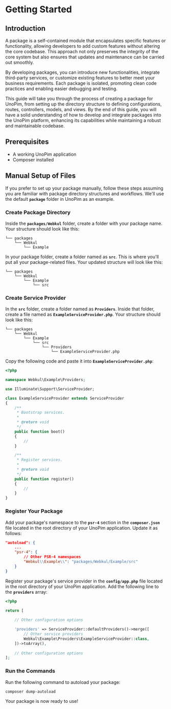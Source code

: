 # Getting Started



## Introduction 

A package is a self-contained module that encapsulates specific features or functionality, allowing developers to add custom features without altering the core codebase. This approach not only preserves the integrity of the core system but also ensures that updates and maintenance can be carried out smoothly.

By developing packages, you can introduce new functionalities, integrate third-party services, or customize existing features to better meet your business requirements. Each package is isolated, promoting clean code practices and enabling easier debugging and testing.

This guide will take you through the process of creating a package for UnoPim, from setting up the directory structure to defining configurations, routes, controllers, models, and views. By the end of this guide, you will have a solid understanding of how to develop and integrate packages into the UnoPim platform, enhancing its capabilities while maintaining a robust and maintainable codebase.

## Prerequisites

- A working UnoPim application
- Composer installed

## Manual Setup of Files

If you prefer to set up your package manually, follow these steps assuming you are familiar with package directory structures and workflows. We'll use the default **`package`** folder in UnoPim as an example.

### Create Package Directory

Inside the **`packages/Webkul`** folder, create a folder with your package name. Your structure should look like this:

   ```
   └── packages
       └── Webkul
           └── Example
   ```

In your package folder, create a folder named as **`src`**. This is where you'll put all your package-related files. Your updated structure will look like this:

   ```
   └── packages
       └── Webkul
           └── Example
               └── src
   ```

### Create Service Provider

In the **`src`** folder, create a folder named as **`Providers`**. Inside that folder, create a file named as **`ExampleServiceProvider.php`**. Your structure should look like this:

   ```
   └── packages
       └── Webkul
           └── Example
               └── src
                   └── Providers
                       └── ExampleServiceProvider.php
   ```

Copy the following code and paste it into **`ExampleServiceProvider.php`**:

   ```php
   <?php

   namespace Webkul\Example\Providers;

   use Illuminate\Support\ServiceProvider;

   class ExampleServiceProvider extends ServiceProvider
   {
       /**
        * Bootstrap services.
        *
        * @return void
        */
       public function boot()
       {
           //
       }

       /**
        * Register services.
        *
        * @return void
        */
       public function register()
       {
           //
       }
   }
   ```

### Register Your Package

Add your package's namespace to the **`psr-4`** section in the **`composer.json`** file located in the root directory of your UnoPim application. Update it as follows:

   ```json
   "autoload": {
       ...
       "psr-4": {
           // Other PSR-4 namespaces
           "Webkul\\Example\\": "packages/Webkul/Example/src"
       }
   }
   ```

Register your package's service provider in the **`config/app.php`** file located in the root directory of your UnoPim application. Add the following line to the **`providers`** array:

```php
<?php

return [
    
    // Other configuration options

    'providers' => ServiceProvider::defaultProviders()->merge([
        // Other service providers
        Webkul\Example\Providers\ExampleServiceProvider::class,
    ])->toArray(),
    
    // Other configuration options
];
```

### Run the Commands 

Run the following command to autoload your package:

   ```shell
   composer dump-autoload
   ```

   Your package is now ready to use!